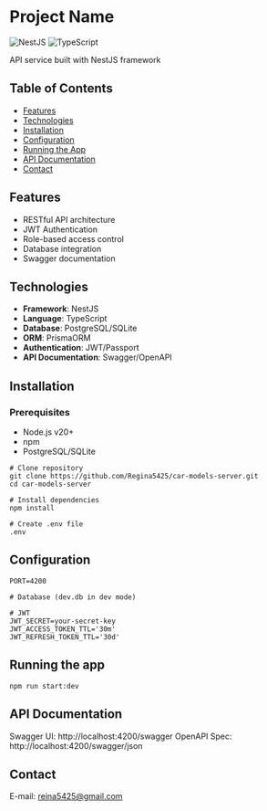 # Project Name

![NestJS](https://img.shields.io/badge/NestJS-E0234E?style=for-the-badge&logo=nestjs&logoColor=white)
![TypeScript](https://img.shields.io/badge/TypeScript-3178C6?style=for-the-badge&logo=typescript&logoColor=white)

API service built with NestJS framework

## Table of Contents

- [Features](#features)
- [Technologies](#technologies)
- [Installation](#installation)
- [Configuration](#configuration)
- [Running the App](#running-the-app)
- [API Documentation](#api-documentation)
- [Contact](#contact)

## Features

- RESTful API architecture
- JWT Authentication
- Role-based access control
- Database integration
- Swagger documentation

## Technologies

- **Framework**: NestJS
- **Language**: TypeScript
- **Database**: PostgreSQL/SQLite
- **ORM**: PrismaORM
- **Authentication**: JWT/Passport
- **API Documentation**: Swagger/OpenAPI

## Installation

### Prerequisites

- Node.js v20+
- npm
- PostgreSQL/SQLite

```
# Clone repository
git clone https://github.com/Regina5425/car-models-server.git
cd car-models-server

# Install dependencies
npm install

# Create .env file
.env
```

## Configuration

```
PORT=4200

# Database (dev.db in dev mode)

# JWT
JWT_SECRET=your-secret-key
JWT_ACCESS_TOKEN_TTL='30m'
JWT_REFRESH_TOKEN_TTL='30d'
```

## Running the app

```
npm run start:dev
```

## API Documentation

Swagger UI: http://localhost:4200/swagger
OpenAPI Spec: http://localhost:4200/swagger/json

## Contact

E-mail: reina5425@gmail.com

